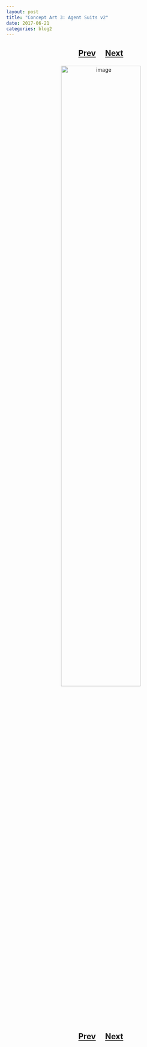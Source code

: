 ```yaml
---
layout: post
title: "Concept Art 3: Agent Suits v2"
date: 2017-06-21
categories: blog2
---
```


<h2>
  <p style="text-align:center;">
    <a href="/wingsofthechorus/archive/2017/05/29/conceptart2">Prev</a>
    &nbsp;&nbsp;&nbsp;
    <a href="/wingsofthechorus/archive/2017/06/25/conceptart4">Next</a>
  </p>
</h2>

<p style="text-align:center;">
  <img src="/wingsofthechorus/images/conceptart/ca3.png" width="65%" alt="image"/>
</p>

<h2>
  <p style="text-align:center;">
    <a href="/wingsofthechorus/archive/2017/05/29/conceptart2">Prev</a>
    &nbsp;&nbsp;&nbsp;
    <a href="/wingsofthechorus/archive/2017/06/25/conceptart4">Next</a>
  </p>
</h2>
